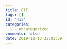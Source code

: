 ```yaml
---
title: CTF
tags: []
id: '413'
categories:
  - - uncategorized
comments: false
date: 2019-12-13 22:01:59
---
```

